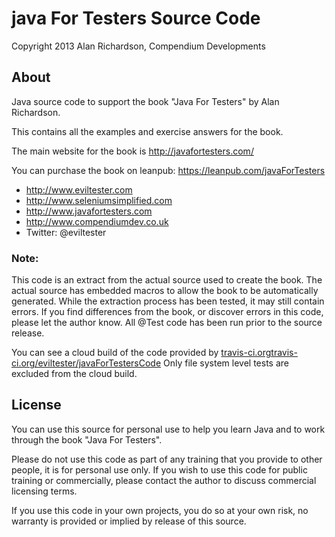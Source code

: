 java For Testers Source Code
============================

Copyright 2013 Alan Richardson, Compendium Developments

About
-----
Java source code to support the book "Java For Testers" by Alan Richardson.

This contains all the examples and exercise answers for the book.

The main website for the book is http://javafortesters.com/

You can purchase the book on leanpub: https://leanpub.com/javaForTesters

* http://www.eviltester.com
* http://www.seleniumsimplified.com
* http://www.javafortesters.com
* http://www.compendiumdev.co.uk
* Twitter: @eviltester

### Note:
This code is an extract from the actual source used to create the book. The actual source has embedded macros to allow the book to be automatically generated. While the extraction process has been tested, it may still contain errors. If you find differences from the book, or discover errors in this code, please let the author know. All @Test code has been run prior to the source release.

You can see a cloud build of the code provided by [travis-ci.orgtravis-ci.org/eviltester/javaForTestersCode](https://travis-ci.org/eviltester/javaForTestersCode) Only file system level tests are excluded from the cloud build.

License
-------
You can use this source for personal use to help you learn Java and to work through the book "Java For Testers".

Please do not use this code as part of any training that you provide to other people, it is for personal use only. If you wish to use this code for public training or commercially, please contact the author to discuss commercial licensing terms.

If you use this code in your own projects, you do so at your own risk, no warranty is provided or implied by release of this source.